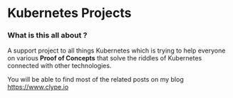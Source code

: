 # Kubernetes Projects

### What is this all about ?

A support project to all things Kubernetes which is trying to help everyone on various **Proof of Concepts** that solve the riddles of Kubernetes connected with other technologies.

You will be able to find most of the related posts on my blog https://www.clype.io
